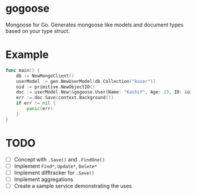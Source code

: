 # gogoose
Mongoose for Go. Generates mongoose like models and document types based on your type struct.

# Example
```go
func main() {
	db := NewMongoClient()
	userModel := gen.NewUserModel(db.Collection("kuser"))
	oid := primitive.NewObjectID()
	doc := userModel.New(&gogoose.User{Name: "Kashif", Age: 23, ID: &oid})
	err := doc.Save(context.Background())
	if err != nil {
		panic(err)
	}
}
```

# TODO
- [ ] Concept with `.Save()` and `.FindOne()`
- [ ] Implement `Find*`, `Update*`, `Delete*`
- [ ] Implement difftracker for `.Save()`
- [ ] Implement aggregations
- [ ] Create a sample service demonstrating the uses